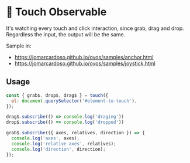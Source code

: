 # 🥚 Touch Observable

It's watching every touch and click interaction, since grab, drag and drop. Regardless the input, the output will be the same.

Sample in:

- https://jomarcardoso.github.io/ovos/samples/anchor.html
- https://jomarcardoso.github.io/ovos/samples/joystick.html

## Usage

```js
const { grab$, drop$, drag$ } = touch({
  el: document.querySelector('#element-to-touch'),
});

drag$.subscribe(() => console.log('draging'))
drop$.subscribe(() => console.log('dropped'))

grab$.subscribe(({ axes, relatives, direction }) => {
  console.log('axes', axes);
  console.log('relative axes', relatives);
  console.log('direction', direction);
});
```